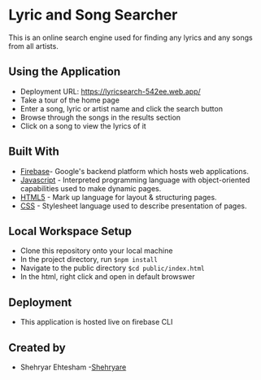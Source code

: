 # Lyric and Song Searcher 
This is an online search engine used for finding any lyrics and any songs from all artists. 

## Using the Application
* Deployment URL: https://lyricsearch-542ee.web.app/
* Take a tour of the home page
* Enter a song, lyric or artist name and click the search button
* Browse through the songs in the results section
* Click on a song to view the lyrics of it

## Built With
* [Firebase](https://firebase.google.com/)- Google's backend platform which hosts web applications. 
* [Javascript](https://developer.mozilla.org/en-US/docs/Web/JavaScript/Guide) - Interpreted programming language with object-oriented capabilities used to make dynamic pages.
* [HTML5](https://developer.mozilla.org/en-US/docs/Web/Guide/HTML/HTML5) - Mark up language for layout & structuring pages. 
* [CSS](https://developer.mozilla.org/en-US/docs/Web/CSS) - Stylesheet language used to describe presentation of pages. 


## Local Workspace Setup
* Clone this repository onto your local machine
* In the project directory, run `$npm install`
* Navigate to the public directory `$cd public/index.html`
* In the html, right click and open in default browswer 

## Deployment
* This application is hosted live on firebase CLI

## Created by 
* Shehryar Ehtesham -[Shehryare](https://github.com/Shehryare)
